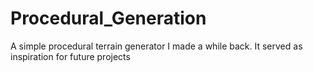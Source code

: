 # Procedural_Generation
A simple procedural terrain generator I made a while back. It served as inspiration for future projects
